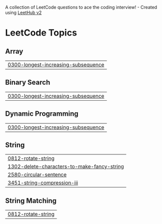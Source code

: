 A collection of LeetCode questions to ace the coding interview! - Created using [LeetHub v2](https://github.com/arunbhardwaj/LeetHub-2.0)
<!---LeetCode Topics Start-->
# LeetCode Topics
## Array
|  |
| ------- |
| [0300-longest-increasing-subsequence](https://github.com/Ananthu191030/Leetcode/tree/master/0300-longest-increasing-subsequence) |
## Binary Search
|  |
| ------- |
| [0300-longest-increasing-subsequence](https://github.com/Ananthu191030/Leetcode/tree/master/0300-longest-increasing-subsequence) |
## Dynamic Programming
|  |
| ------- |
| [0300-longest-increasing-subsequence](https://github.com/Ananthu191030/Leetcode/tree/master/0300-longest-increasing-subsequence) |
## String
|  |
| ------- |
| [0812-rotate-string](https://github.com/Ananthu191030/Leetcode/tree/master/0812-rotate-string) |
| [1302-delete-characters-to-make-fancy-string](https://github.com/Ananthu191030/Leetcode/tree/master/1302-delete-characters-to-make-fancy-string) |
| [2580-circular-sentence](https://github.com/Ananthu191030/Leetcode/tree/master/2580-circular-sentence) |
| [3451-string-compression-iii](https://github.com/Ananthu191030/Leetcode/tree/master/3451-string-compression-iii) |
## String Matching
|  |
| ------- |
| [0812-rotate-string](https://github.com/Ananthu191030/Leetcode/tree/master/0812-rotate-string) |
<!---LeetCode Topics End-->